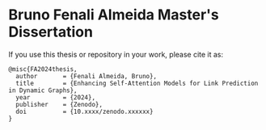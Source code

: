# Bruno Fenali Almeida Master's Dissertation

If you use this thesis or repository in your work, please cite it as:

```
@misc{FA2024thesis,
  author       = {Fenali Almeida, Bruno},
  title        = {Enhancing Self-Attention Models for Link Prediction in Dynamic Graphs},
  year         = {2024},
  publisher    = {Zenodo},
  doi          = {10.xxxx/zenodo.xxxxxx}
}
```
